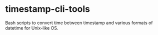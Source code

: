 # timestamp-cli-tools
Bash scripts to convert time between timestamp and various formats of datetime for Unix-like OS.
